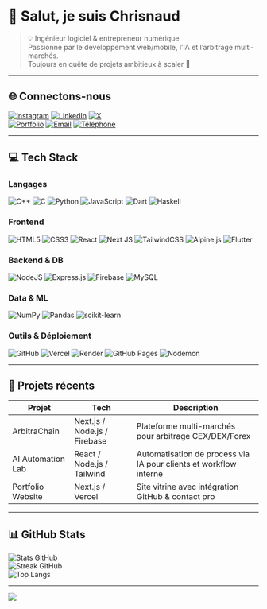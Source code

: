 # 👋 Salut, je suis Chrisnaud

> 💡 Ingénieur logiciel & entrepreneur numérique  
> Passionné par le développement web/mobile, l’IA et l’arbitrage multi-marchés.  
> Toujours en quête de projets ambitieux à scaler 🚀  

---

## 🌐 Connectons-nous
[![Instagram](https://img.shields.io/badge/Instagram-%23E4405F.svg?logo=Instagram&logoColor=white&style=for-the-badge)](https://instagram.com/jacex105) 
[![LinkedIn](https://img.shields.io/badge/LinkedIn-%230077B5.svg?logo=linkedin&logoColor=white&style=for-the-badge)](https://www.linkedin.com/in/chrisnaud-agossou-11340b2b3) 
[![X](https://img.shields.io/badge/X-black.svg?logo=X&logoColor=white&style=for-the-badge)](https://x.com/Morgane)  
[![Portfolio](https://img.shields.io/badge/Portfolio-%23ff6600.svg?logo=firefox&logoColor=white&style=for-the-badge)](https://chrisnaud.com)
[![Email](https://img.shields.io/badge/Email-%23D14836.svg?logo=gmail&logoColor=white&style=for-the-badge)](mailto:agossou@chrisnaud.com)
[![Téléphone](https://img.shields.io/badge/Téléphone-%230077B5.svg?logo=phone&logoColor=white&style=for-the-badge)](tel:+22947884344)

---

## 💻 Tech Stack
### Langages
![C++](https://img.shields.io/badge/C++-%2300599C.svg?style=for-the-badge&logo=c%2B%2B&logoColor=white) 
![C](https://img.shields.io/badge/C-%2300599C.svg?style=for-the-badge&logo=c&logoColor=white) 
![Python](https://img.shields.io/badge/Python-3670A0?style=for-the-badge&logo=python&logoColor=ffdd54) 
![JavaScript](https://img.shields.io/badge/JavaScript-%23323330.svg?style=for-the-badge&logo=javascript&logoColor=%23F7DF1E) 
![Dart](https://img.shields.io/badge/Dart-%230175C2.svg?style=for-the-badge&logo=dart&logoColor=white) 
![Haskell](https://img.shields.io/badge/Haskell-5e5086?style=for-the-badge&logo=haskell&logoColor=white) 

### Frontend
![HTML5](https://img.shields.io/badge/HTML5-%23E34F26.svg?style=for-the-badge&logo=html5&logoColor=white) 
![CSS3](https://img.shields.io/badge/CSS3-%231572B6.svg?style=for-the-badge&logo=css3&logoColor=white) 
![React](https://img.shields.io/badge/React-%2320232a.svg?style=for-the-badge&logo=react&logoColor=%2361DAFB) 
![Next JS](https://img.shields.io/badge/Next-black?style=for-the-badge&logo=next.js&logoColor=white) 
![TailwindCSS](https://img.shields.io/badge/TailwindCSS-%2338B2AC.svg?style=for-the-badge&logo=tailwind-css&logoColor=white) 
![Alpine.js](https://img.shields.io/badge/Alpine.js-white.svg?style=for-the-badge&logo=alpinedotjs&logoColor=%238BC0D0) 
![Flutter](https://img.shields.io/badge/Flutter-%2302569B.svg?style=for-the-badge&logo=Flutter&logoColor=white) 

### Backend & DB
![NodeJS](https://img.shields.io/badge/Node.js-6DA55F?style=for-the-badge&logo=node.js&logoColor=white) 
![Express.js](https://img.shields.io/badge/Express.js-%23404d59.svg?style=for-the-badge&logo=express&logoColor=%2361DAFB) 
![Firebase](https://img.shields.io/badge/Firebase-%23039BE5.svg?style=for-the-badge&logo=firebase) 
![MySQL](https://img.shields.io/badge/MySQL-4479A1.svg?style=for-the-badge&logo=mysql&logoColor=white) 

### Data & ML
![NumPy](https://img.shields.io/badge/NumPy-%23013243.svg?style=for-the-badge&logo=numpy&logoColor=white) 
![Pandas](https://img.shields.io/badge/Pandas-%23150458.svg?style=for-the-badge&logo=pandas&logoColor=white) 
![scikit-learn](https://img.shields.io/badge/scikit--learn-%23F7931E.svg?style=for-the-badge&logo=scikit-learn&logoColor=white) 

### Outils & Déploiement
![GitHub](https://img.shields.io/badge/GitHub-%23121011.svg?style=for-the-badge&logo=github&logoColor=white) 
![Vercel](https://img.shields.io/badge/Vercel-%23000000.svg?style=for-the-badge&logo=vercel&logoColor=white) 
![Render](https://img.shields.io/badge/Render-%46E3B7.svg?style=for-the-badge&logo=render&logoColor=white) 
![GitHub Pages](https://img.shields.io/badge/GitHub%20Pages-121013?style=for-the-badge&logo=github&logoColor=white) 
![Nodemon](https://img.shields.io/badge/Nodemon-%23323330.svg?style=for-the-badge&logo=nodemon&logoColor=%BBDEAD) 

---

## 🚀 Projets récents
| Projet | Tech | Description |
|--------|------|-------------|
| ArbitraChain | Next.js / Node.js / Firebase | Plateforme multi-marchés pour arbitrage CEX/DEX/Forex |
| AI Automation Lab | React / Node.js / Tailwind | Automatisation de process via IA pour clients et workflow interne |
| Portfolio Website | Next.js / Vercel | Site vitrine avec intégration GitHub & contact pro |

---

## 📊 GitHub Stats
![Stats GitHub](https://github-readme-stats.vercel.app/api?username=chrisnaudmorgane&theme=dark&hide_border=false&include_all_commits=false&count_private=false)  
![Streak GitHub](https://github-readme-streak-stats.herokuapp.com/?user=chrisnaudmorgane&theme=dark&hide_border=false)  
![Top Langs](https://github-readme-stats.vercel.app/api/top-langs/?username=chrisnaudmorgane&theme=dark&hide_border=false&include_all_commits=false&count_private=false&layout=compact)  

---

[![](https://visitcount.itsvg.in/api?id=chrisnaudmorgane&icon=0&color=0)](https://visitcount.itsvg.in)

